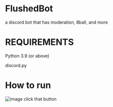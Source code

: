 # FlushedBot
a discord bot that has moderation, 8ball, and more
# REQUIREMENTS
Python 3.9 (or above)

discord.py
# How to run
![image](https://github.com/AcousticallyAutistic/FlushedBot/assets/131550775/713aab47-06c7-43ed-9268-43f803682d6b)
click that button

